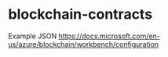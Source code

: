 # blockchain-contracts
Example JSON https://docs.microsoft.com/en-us/azure/blockchain/workbench/configuration
